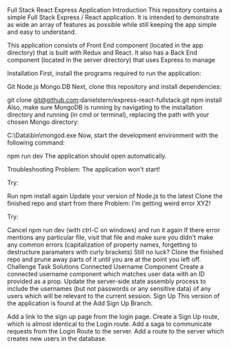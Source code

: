 Full Stack React Express Application
Introduction
This repository contains a simple Full Stack Express / React application. It is intended to demonstrate as wide an array of features as possible while still keeping the app simple and easy to understand.

This application consists of Front End component (located in the app directory) that is built with Redux and React. It also has a Back End component (located in the server directory) that uses Express to manage

Installation
First, install the programs required to run the application:

Git
Node.js
Mongo.DB
Next, clone this repository and install dependencies:

git clone git@github.com:danielstern/express-react-fullstack.git
npm install
Also, make sure MongoDB is running by navigating to the installation directory and running (in cmd or terminal), replacing the path with your chosen Mongo directory:

C:\Data\bin\mongod.exe
Now, start the development environment with the following command:

npm run dev
The application should open automatically.

Troubleshooting
Problem: The application won't start!

Try:

Run npm install again
Update your version of Node.js to the latest
Clone the finished repo and start from there
Problem: I'm getting weird error XYZ!

Try:

Cancel npm run dev (with ctrl-C on windows) and run it again
If there error mentions any particular file, visit that file and make sure you didn't make any common errors (capitalization of property names, forgetting to destructure paramaters with curly brackets)
Still no luck? Clone the finished repo and prune away parts of it until you are at the point you left off.
Challenge Task Solutions
Connected Username Component
Create a connected username component which matches user data with an ID provided as a prop.
Update the server-side state assembly process to include the usernames (but not passwords or any sensitive data) of any users which will be relevant to the current session.
Sign Up
This version of the application is found at the Add Sign Up Branch.

Add a link to the sign up page from the login page.
Create a Sign Up route, which is almost identical to the Login route.
Add a saga to communicate requests from the Login Route to the server.
Add a route to the server which creates new users in the database.
